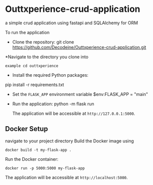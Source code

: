 # Outtxperience-crud-application
a simple crud application using fastapi and SQLAlchemy for ORM

To run the application
* Clone the repository:
git clone https://github.com/Decodeine/Outtxperience-crud-application.git

*Navigate to the directory you clone into

    example cd outtxperience
    
* Install the required Python packages:

pip install -r requirements.txt

* Set the `FLASK_APP` environment variable
    $env:FLASK_APP = "main"

* Run the application:
   python -m flask run

  The application will be accessible at `http://127.0.0.1:5000`.

## Docker Setup
navigate to your project directory
Build the Docker image using

    docker build -t my-flask-app .

 Run the Docker container:

    docker run -p 5000:5000 my-flask-app
    
 The application will be accessible at `http://localhost:5000`.


